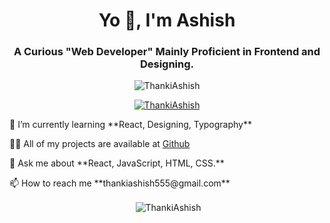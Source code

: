 <h1 align="center">Yo 👋, I'm Ashish</h1>
<h3 align="center">A Curious "Web Developer" Mainly Proficient in Frontend and Designing.</h3>

<p align="center"> <img src="https://komarev.com/ghpvc/?username=ThankiAshish&label=Profile%20views&color=0e75b6&style=flat" alt="ThankiAshish" /> </p>

<p align="center"> <a href="https://github.com/ryo-ma/github-profile-trophy"><img src="https://github-profile-trophy.vercel.app/?username=ThankiAshish&row=2&column=3&margin-h=15&margin-w=15" alt="ThankiAshish" /></a> </p>

<p align="center">
  <p align="justify">🌱 I’m currently learning **React, Designing, Typography**</p>
  <p align="justify">👨‍💻 All of my projects are available at <span><a href="https://github.com/ThankiAshish" target=_blank>Github</a></span></p>
  <p align="justify">💬 Ask me about **React, JavaScript, HTML, CSS.**</p>
  <p align="justify">📫 How to reach me **thankiashish555@gmail.com**</p>
</p>

<p align="center">&nbsp;<img align="center" src="https://github-readme-stats.vercel.app/api?username=ThankiAshish&show_icons=true&locale=en" alt="ThankiAshish" /></p>
